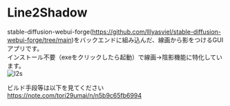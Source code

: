 # Line2Shadow
stable-diffusion-webui-forge(https://github.com/lllyasviel/stable-diffusion-webui-forge/tree/main)をバックエンドに組み込んだ、線画から影をつけるGUIアプリです。<br>
インストール不要（exeをクリックしたら起動）で線画→陰影機能に特化しています。<br>
![l2s](https://github.com/tori29umai0123/Line2Shadow/assets/72191117/28c3cf40-1a3a-4d84-97e9-bb3a7a2a443a)

ビルド手段等は以下を見てください<br>
https://note.com/tori29umai/n/n5b9c65fb6994
